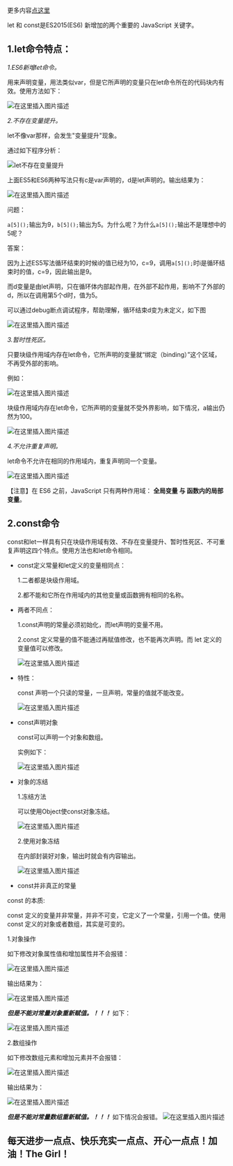 更多内容[点这里](https://blog.csdn.net/w1418899532/article/details/84717091)

let 和 const是ES2015(ES6) 新增加的两个重要的 JavaScript 关键字。

## 1.let命令特点：

*1.ES6新增let命令。*

用来声明变量，用法类似var，但是它所声明的变量只在let命令所在的代码块内有效。使用方法如下：

![在这里插入图片描述](https://img-blog.csdnimg.cn/20181213090431188.png)

*2.不存在变量提升。*

let不像var那样，会发生"变量提升"现象。

通过如下程序分析：


![let不存在变量提升](https://img-blog.csdnimg.cn/2018120216040374.png?x-oss-process=image/watermark,type_ZmFuZ3poZW5naGVpdGk,shadow_10,text_aHR0cHM6Ly9ibG9nLmNzZG4ubmV0L3cxNDE4ODk5NTMy,size_16,color_FFFFFF,t_70)

上面ES5和ES6两种写法只有c是var声明的，d是let声明的。输出结果为：

![在这里插入图片描述](https://img-blog.csdnimg.cn/20181202160547420.png)

问题：

`a[5]();`输出为9，`b[5]();`输出为5。为什么呢？为什么`a[5]();`输出不是理想中的5呢？

答案：

因为上述ES5写法循环结束的时候i的值已经为10，c=9，调用`a[5]();`时i是循环结束时的值，c=9，因此输出是9。

而d变量是由let声明，只在循环体内部起作用，在外部不起作用，影响不了外部的d，所以在调用第5个d时，值为5。

可以通过debug断点调试程序，帮助理解，循环结束d变为未定义，如下图

![在这里插入图片描述](https://img-blog.csdnimg.cn/20181202163305193.png?x-oss-process=image/watermark,type_ZmFuZ3poZW5naGVpdGk,shadow_10,text_aHR0cHM6Ly9ibG9nLmNzZG4ubmV0L3cxNDE4ODk5NTMy,size_16,color_FFFFFF,t_70)



*3.暂时性死区。*

只要块级作用域内存在let命令，它所声明的变量就“绑定（binding）”这个区域，不再受外部的影响。

例如：

![在这里插入图片描述](https://img-blog.csdnimg.cn/20181202164900252.png)

块级作用域内存在let命令，它所声明的变量就不受外界影响，如下情况，a输出仍然为100。

![在这里插入图片描述](https://img-blog.csdnimg.cn/20181202165914842.png)


*4.不允许重复声明。*

let命令不允许在相同的作用域内，重复声明同一个变量。

![在这里插入图片描述](https://img-blog.csdnimg.cn/20181202171018996.png?x-oss-process=image/watermark,type_ZmFuZ3poZW5naGVpdGk,shadow_10,text_aHR0cHM6Ly9ibG9nLmNzZG4ubmV0L3cxNDE4ODk5NTMy,size_16,color_FFFFFF,t_70)


【注意】在 ES6 之前，JavaScript 只有两种作用域： **全局变量 与 函数内的局部变量**。

## 2.const命令

const和let一样具有只在块级作用域有效、不存在变量提升、暂时性死区、不可重复声明这四个特点。使用方法也和let命令相同。

- const定义常量和let定义的变量相同点：

    1.二者都是块级作用域。
    
    2.都不能和它所在作用域内的其他变量或函数拥有相同的名称。
    
    
- 两者不同点：

    1.const声明的常量必须初始化，而let声明的变量不用。
    
    2.const 定义常量的值不能通过再赋值修改，也不能再次声明。而 let 定义的变量值可以修改。
    
    ![在这里插入图片描述](https://img-blog.csdnimg.cn/20181202172736952.png)


- 特性：

    const 声明一个只读的常量，一旦声明，常量的值就不能改变。

    ![在这里插入图片描述](https://img-blog.csdnimg.cn/20181202173052724.png)


- const声明对象

    const可以声明一个对象和数组。

    实例如下：

    ![在这里插入图片描述](https://img-blog.csdnimg.cn/20181202173428874.png)

- 对象的冻结

    1.冻结方法

    可以使用Object使const对象冻结。

    ![在这里插入图片描述](https://img-blog.csdnimg.cn/20181202174614655.png)

    2.使用对象冻结


    在内部封装好对象，输出时就会有内容输出。

    ![在这里插入图片描述](https://img-blog.csdnimg.cn/20181202175100469.png)
    

- const并非真正的常量

const 的本质:

 const 定义的变量并非常量，并非不可变，它定义了一个常量，引用一个值。使用 const 定义的对象或者数组，其实是可变的。
 
 
1.对象操作

 如下修改对象属性值和增加属性并不会报错：

![在这里插入图片描述](https://img-blog.csdnimg.cn/20181202180005106.png?x-oss-process=image/watermark,type_ZmFuZ3poZW5naGVpdGk,shadow_10,text_aHR0cHM6Ly9ibG9nLmNzZG4ubmV0L3cxNDE4ODk5NTMy,size_16,color_FFFFFF,t_70)
    
输出结果为：

![在这里插入图片描述](https://img-blog.csdnimg.cn/20181202180044642.png?x-oss-process=image/watermark,type_ZmFuZ3poZW5naGVpdGk,shadow_10,text_aHR0cHM6Ly9ibG9nLmNzZG4ubmV0L3cxNDE4ODk5NTMy,size_16,color_FFFFFF,t_70)
    
***但是不能对常量对象重新赋值。！！！*** 如下：

![在这里插入图片描述](https://img-blog.csdnimg.cn/20181202180427961.png)
    
2.数组操作

 如下修改数组元素和增加元素并不会报错：

![在这里插入图片描述](https://img-blog.csdnimg.cn/20181202181440405.png?x-oss-process=image/watermark,type_ZmFuZ3poZW5naGVpdGk,shadow_10,text_aHR0cHM6Ly9ibG9nLmNzZG4ubmV0L3cxNDE4ODk5NTMy,size_16,color_FFFFFF,t_70)
    
输出结果为：

![在这里插入图片描述](https://img-blog.csdnimg.cn/20181202181518369.png)

***但是不能对常量数组重新赋值。！！！*** 如下情况会报错。
![在这里插入图片描述](https://img-blog.csdnimg.cn/20181202181919109.png)


## 每天进步一点点、快乐充实一点点、开心一点点！加油！The Girl！